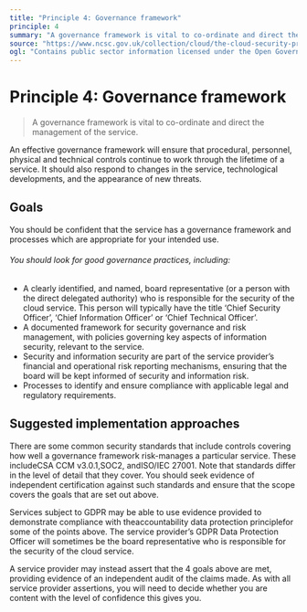 ```yaml
---
title: "Principle 4: Governance framework"
principle: 4
summary: "A governance framework is vital to co-ordinate and direct the management of the service."
source: "https://www.ncsc.gov.uk/collection/cloud/the-cloud-security-principles/principle-4-governance-framework"
ogl: "Contains public sector information licensed under the Open Government Licence v3.0. https://www.nationalarchives.gov.uk/doc/open-government-licence/version/3/"
---
```


# Principle 4: Governance framework

> A governance framework is vital to co-ordinate and direct the management of the service.

An effective governance framework will ensure that procedural, personnel, physical and technical controls continue to work through the lifetime of a service. It should also respond to changes in the service, technological developments, and the appearance of new threats.

## Goals

You should be confident that the service has a governance framework and processes which are appropriate for your intended use.

###### You should look for good governance practices, including:

- A clearly identified, and named, board representative (or a person with the direct delegated authority) who is responsible for the security of the cloud service. This person will typically have the title ‘Chief Security Officer’, ‘Chief Information Officer’ or ‘Chief Technical Officer’.
- A documented framework for security governance and risk management, with policies governing key aspects of information security, relevant to the service.
- Security and information security are part of the service provider’s financial and operational risk reporting mechanisms, ensuring that the board will be kept informed of security and information risk.
- Processes to identify and ensure compliance with applicable legal and regulatory requirements.

## Suggested implementation approaches

There are some common security standards that include controls covering how well a governance framework risk-manages a particular service. These includeCSA CCM v3.0.1,SOC2, andISO/IEC 27001. Note that standards differ in the level of detail that they cover. You should seek evidence of independent certification against such standards and ensure that the scope covers the goals that are set out above.

Services subject to GDPR may be able to use evidence provided to demonstrate compliance with theaccountability data protection principlefor some of the points above. The service provider’s GDPR Data Protection Officer will sometimes be the board representative who is responsible for the security of the cloud service.

A service provider may instead assert that the 4 goals above are met, providing evidence of an independent audit of the claims made. As with all service provider assertions, you will need to decide whether you are content with the level of confidence this gives you.
